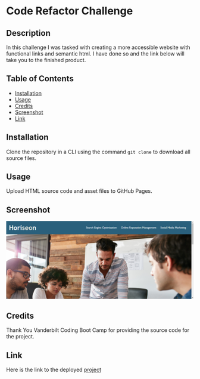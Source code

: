 # Code Refactor Challenge

## Description

  In this challenge I was tasked with creating a more accessible
  website with functional links and semantic html. I have done
  so and the link below will take you to the finished product.

  ## Table of Contents

- [Installation](#installation)
- [Usage](#usage)
- [Credits](#credits)
- [Screenshot](#screenshot)
- [Link](#link)

## Installation

Clone the repository in a CLI using the command `git clone` to download all source files.

## Usage

Upload HTML source code and asset files to  GitHub Pages.

## Screenshot
<img src="assets\images\Screenshot (1).png">

## Credits

Thank You Vanderbilt Coding Boot Camp for providing the source code for the project.

## Link
Here is the link to the deployed [project](https://strayfrozen.github.io/Horiseon/)
